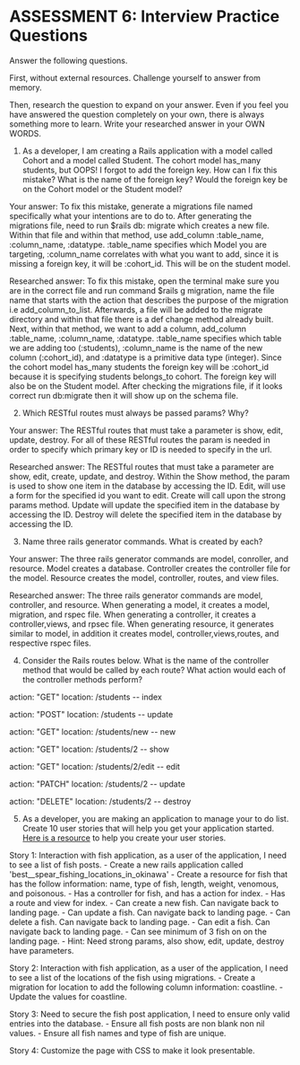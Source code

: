 # ASSESSMENT 6: Interview Practice Questions

Answer the following questions.

First, without external resources. Challenge yourself to answer from memory.

Then, research the question to expand on your answer. Even if you feel you have answered the question completely on your own, there is always something more to learn. Write your researched answer in your OWN WORDS.

1. As a developer, I am creating a Rails application with a model called Cohort and a model called Student. The cohort model has_many students, but OOPS! I forgot to add the foreign key. How can I fix this mistake? What is the name of the foreign key? Would the foreign key be on the Cohort model or the Student model?

Your answer: To fix this mistake, generate a migrations file named specifically what your intentions are to do to. After generating the migrations file, need to run $rails db: migrate which creates a new file. Within that file and within that method, use add_column :table_name, :column_name, :datatype. :table_name specifies which Model you are targeting, :column_name correlates with what you want to add, since it is missing a foreign key, it will be :cohort_id. This will be on the student model.

Researched answer: To fix this mistake, open the terminal make sure you are in the correct file and run command $rails g migration, name the file name that starts with the action that describes the purpose of the migration i.e add_column_to_list. Afterwards, a file will be added to the migrate directory and within that file there is a def change method already built. Next, within that method, we want to add a column, add_column :table_name, :column_name, :datatype. :table_name specifies which table we are adding too (:students), :column_name is the name of the new column (:cohort_id), and :datatype is a primitive data type (integer). Since the cohort model has_many students the foreign key will be :cohort_id because it is specifying students belongs_to cohort. The foreign key will also be on the Student model. After checking the migrations file, if it looks correct run db:migrate then it will show up on the schema file.

2. Which RESTful routes must always be passed params? Why?

Your answer: The RESTful routes that must take a parameter is show, edit, update, destroy. For all of these RESTful routes the param is needed in order to specify which primary key or ID is needed to specify in the url. 

Researched answer: The RESTful routes that must take a parameter are show, edit, create, update, and destroy. Within the Show method, the param is used to show one item in the database by accessing the ID. Edit, will use a form for the specified id you want to edit. Create will call upon the strong params method. Update will update the specified item in the database by accessing the ID. Destroy will delete the specified item in the database by accessing the ID.

3. Name three rails generator commands. What is created by each?

Your answer: The three rails generator commands are model, conroller, and resource. Model creates a database. Controller creates the controller file for the model. Resource creates the model, controller, routes, and view files. 

Researched answer: The three rails generator commands are model, controller, and resource. When generating a model, it creates a model, migration, and rspec file. When generating a controller, it creates a controller,views, and rpsec file. When generating resource, it generates similar to model, in addition it creates model, controller,views,routes, and respective rspec files.

4. Consider the Rails routes below. What is the name of the controller method that would be called by each route? What action would each of the controller methods perform?

action: "GET" location: /students -- index

action: "POST" location: /students -- update

action: "GET" location: /students/new -- new

action: "GET" location: /students/2 -- show

action: "GET" location: /students/2/edit -- edit

action: "PATCH" location: /students/2 -- update

action: "DELETE" location: /students/2 -- destroy

5. As a developer, you are making an application to manage your to do list. Create 10 user stories that will help you get your application started. [Here is a resource](https://www.atlassian.com/agile/project-management/user-stories) to help you create your user stories.

Story 1: Interaction with fish application, as a user of the application, I need to see a list of fish posts.
    - Create a new rails application called 'best__spear_fishing_locations_in_okinawa'
    - Create a resource for fish that has the follow information: name, type of fish, length, weight, venomous, and poisonous.
    - Has a controller for fish, and has a action for index.
    - Has a route and view for index.
    - Can create a new fish. Can navigate back to landing page.
    - Can update a fish. Can navigate back to landing page.
    - Can delete a fish. Can navigate back to landing page.
    - Can edit a fish. Can navigate back to landing page.
    - Can see minimum of 3 fish on on the landing page.
    - Hint: Need strong params, also show, edit, update, destroy have parameters.

Story 2: Interaction with fish application, as a user of the application, I need to see a list of the locations of the fish using migrations.
    - Create a migration for location to add the following column information: coastline.
    - Update the values for coastline.

Story 3: Need to secure the fish post application, I need to ensure only valid entries into the database.
    - Ensure all fish posts are non blank non nil values.
    - Ensure all fish names and type of fish are unique.

Story 4: Customize the page with CSS to make it look presentable. 